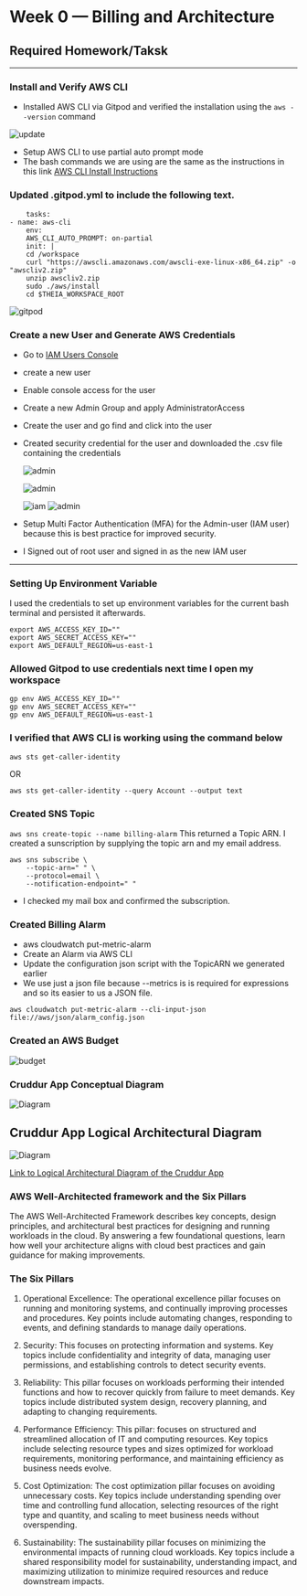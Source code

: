 # Week 0 — Billing and Architecture
## Required Homework/Taksk
-------
### Install and Verify AWS CLI
*  Installed AWS CLI via Gitpod and verified the installation using the `aws --version` command 

![update](../journal/assets/Week-0/awscli-install.png)

* Setup AWS CLI to use partial auto prompt mode
* The bash commands we are using are the same as the instructions in this link [AWS CLI Install Instructions](https://docs.aws.amazon.com/cli/latest/userguide/getting-started-install.html)

### Updated .gitpod.yml to include the following text.

        tasks:
    - name: aws-cli
        env:
        AWS_CLI_AUTO_PROMPT: on-partial
        init: |
        cd /workspace
        curl "https://awscli.amazonaws.com/awscli-exe-linux-x86_64.zip" -o "awscliv2.zip"
        unzip awscliv2.zip
        sudo ./aws/install
        cd $THEIA_WORKSPACE_ROOT

![gitpod](./assets/Week-0/gitpod-update.png)

### Create a new User and Generate AWS Credentials
* Go to [IAM Users Console](https://us-east-1.console.aws.amazon.com/iamv2/home?region=us-east-1#/users) 
* create a new user
* Enable console access for the user
* Create a new Admin Group and apply AdministratorAccess
* Create the user and go find and click into the user
* Created security credential for the user and downloaded the .csv file containing the credentials

  ![admin](./assets/Week-0/admin-user.png)

  ![admin](./assets/Week-0/Administrator.png)
 
  ![iam](./assets/Week-0/admin-user.png)
  ![admin](./assets/Week-0/admin-user2.png)

* Setup Multi Factor Authentication (MFA) for the Admin-user (IAM user) because this is best practice for improved security.

* I Signed out of root user and signed in as the new IAM user

-----------

### Setting Up Environment Variable
I used the credentials to set up environment variables for the current bash terminal and persisted it afterwards.

    export AWS_ACCESS_KEY_ID=""
    export AWS_SECRET_ACCESS_KEY=""
    export AWS_DEFAULT_REGION=us-east-1

### Allowed Gitpod to use credentials next time I open my workspace

    gp env AWS_ACCESS_KEY_ID=""
    gp env AWS_SECRET_ACCESS_KEY=""
    gp env AWS_DEFAULT_REGION=us-east-1

### I verified that AWS CLI is working using the command below

  `aws sts get-caller-identity`

OR

  `aws sts get-caller-identity --query Account --output text`

### Created SNS Topic
`aws sns create-topic --name billing-alarm`
This returned a Topic ARN. I created a sunscription by supplying the topic arn and my email address.

    aws sns subscribe \               
        --topic-arn=" " \
        --protocol=email \  
        --notification-endpoint=" "

* I checked my mail box and confirmed the subscription.

### Created Billing Alarm 
* aws cloudwatch put-metric-alarm
* Create an Alarm via AWS CLI
* Update the configuration json script with the TopicARN we generated earlier
* We use just a json file because --metrics is is required for expressions and so its easier to us a JSON file.

`aws cloudwatch put-metric-alarm --cli-input-json file://aws/json/alarm_config.json`

### Created an AWS Budget

![budget](./assets/Week-0/budget.png)

### Cruddur App Conceptual Diagram
![Diagram](../_docs/assets/My%20Cruddur%20%20conceptual%20diagram.png)

## Cruddur App Logical Architectural Diagram
![Diagram](../_docs/assets/My%20cruddur%20app%20Architectural%20diagram.png)

[Link to Logical Architectural Diagram of the Cruddur App](https://lucid.app/lucidchart/invitations/accept/inv_bc328d01-4653-457a-a17c-9cfa01b4e0a7)

### AWS Well-Architected framework and the Six Pillars
The AWS Well-Architected Framework describes key concepts, design principles, and architectural best practices for designing and running workloads in the cloud. By answering a few foundational questions, learn how well your architecture aligns with cloud best practices and gain guidance for making improvements.

### The Six Pillars
1. Operational Excellence: The operational excellence pillar focuses on running and monitoring systems, and continually improving processes and procedures. Key points include automating changes, responding to events, and defining standards to manage daily operations.

2. Security: This focuses on protecting information and systems. Key topics include confidentiality and integrity of data, managing user permissions, and establishing controls to detect security events.

3. Reliability: This pillar focuses on workloads performing their intended functions and how to recover quickly from failure to meet demands. Key topics include distributed system design, recovery planning, and adapting to changing requirements.

4. Performance Efficiency: This pillar: focuses on structured and streamlined allocation of IT and computing resources. Key topics include selecting resource types and sizes optimized for workload requirements, monitoring performance, and maintaining efficiency as business needs evolve.

5. Cost Optimization: The cost optimization pillar focuses on avoiding unnecessary costs. Key topics include understanding spending over time and controlling fund allocation, selecting resources of the right type and quantity, and scaling to meet business needs without overspending.

6. Sustainability: The sustainability pillar focuses on minimizing the environmental impacts of running cloud workloads. Key topics include a shared responsibility model for sustainability, understanding impact, and maximizing utilization to minimize required resources and reduce downstream impacts. 

